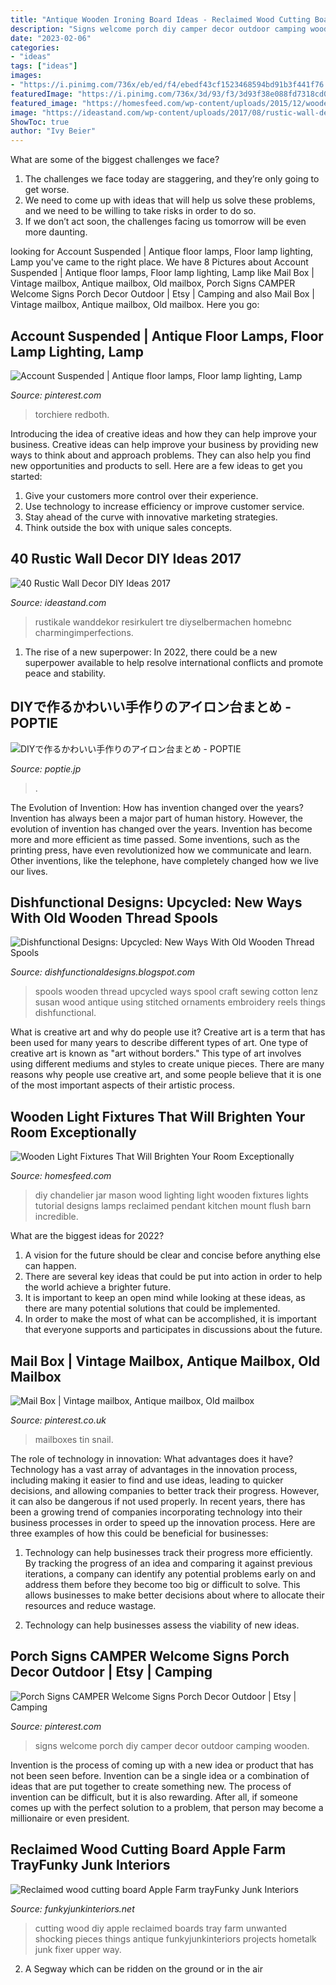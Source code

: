 ```yaml
---
title: "Antique Wooden Ironing Board Ideas - Reclaimed Wood Cutting Board Apple Farm Trayfunky Junk Interiors"
description: "Signs welcome porch diy camper decor outdoor camping wooden"
date: "2023-02-06"
categories:
- "ideas"
tags: ["ideas"]
images:
- "https://i.pinimg.com/736x/eb/ed/f4/ebedf43cf1523468594bd91b3f441f76.jpg"
featuredImage: "https://i.pinimg.com/736x/3d/93/f3/3d93f38e088fd7318cd086513fbbf1a1.jpg"
featured_image: "https://homesfeed.com/wp-content/uploads/2015/12/wooden-light-fixtures-with-mason-jar-for-kitchen-ideas.jpg"
image: "https://ideastand.com/wp-content/uploads/2017/08/rustic-wall-decor/27-rustic-wall-decor-diy-ideas.jpg"
ShowToc: true
author: "Ivy Beier"
---
```



What are some of the biggest challenges we face?
1. The challenges we face today are staggering, and they’re only going to get worse.
2. We need to come up with ideas that will help us solve these problems, and we need to be willing to take risks in order to do so.
3. If we don’t act soon, the challenges facing us tomorrow will be even more daunting.

	

		
looking for Account Suspended | Antique floor lamps, Floor lamp lighting, Lamp you've came to the right place. We have 8 Pictures about Account Suspended | Antique floor lamps, Floor lamp lighting, Lamp like Mail Box | Vintage mailbox, Antique mailbox, Old mailbox, Porch Signs CAMPER Welcome Signs Porch Decor Outdoor | Etsy | Camping and also Mail Box | Vintage mailbox, Antique mailbox, Old mailbox. Here you go:
		
    
## Account Suspended | Antique Floor Lamps, Floor Lamp Lighting, Lamp

<img loading=lazy src="https://i.pinimg.com/736x/cb/45/8c/cb458c4d84dde5f5766b528940833f5b.jpg" onerror="this.onerror=null;this.src='https://tse4.mm.bing.net/th?id=OIP.HsSqFYiWiy7AVQ1TjdogqAAAAA&amp;pid=15.1';" alt="Account Suspended | Antique floor lamps, Floor lamp lighting, Lamp">

_Source: pinterest.com_

>torchiere redboth. 

	

Introducing the idea of creative ideas and how they can help improve your business.
Creative ideas can help improve your business by providing new ways to think about and approach problems. They can also help you find new opportunities and products to sell. Here are a few ideas to get you started: 
1. Give your customers more control over their experience.
2. Use technology to increase efficiency or improve customer service.
3. Stay ahead of the curve with innovative marketing strategies.
4. Think outside the box with unique sales concepts.

    
## 40 Rustic Wall Decor DIY Ideas 2017

<img loading=lazy src="https://ideastand.com/wp-content/uploads/2017/08/rustic-wall-decor/27-rustic-wall-decor-diy-ideas.jpg" onerror="this.onerror=null;this.src='https://tse2.mm.bing.net/th?id=OIP.LpZrH05HMDnRkCUFQG7fkAHaLH&amp;pid=15.1';" alt="40 Rustic Wall Decor DIY Ideas 2017">

_Source: ideastand.com_

>rustikale wanddekor resirkulert tre diyselbermachen homebnc charmingimperfections. 

	

1. The rise of a new superpower: In 2022, there could be a new superpower available to help resolve international conflicts and promote peace and stability.

    
## DIYで作るかわいい手作りのアイロン台まとめ - POPTIE

<img loading=lazy src="https://img.poptie.jp/img?mode=compo_image&amp;id=216015015277850&amp;size=s&amp;imgnum=20010" onerror="this.onerror=null;this.src='https://tse4.mm.bing.net/th?id=OIP.lk6mEhUE004cwEHpBIsXiAAAAA&amp;pid=15.1';" alt="DIYで作るかわいい手作りのアイロン台まとめ - POPTIE">

_Source: poptie.jp_

>. 

	

The Evolution of Invention: How has invention changed over the years?
Invention has always been a major part of human history. However, the evolution of invention has changed over the years. Invention has become more and more efficient as time passed. Some inventions, such as the printing press, have even revolutionized how we communicate and learn. Other inventions, like the telephone, have completely changed how we live our lives.

    
## Dishfunctional Designs: Upcycled: New Ways With Old Wooden Thread Spools

<img loading=lazy src="http://2.bp.blogspot.com/-hMDR0txxcBU/TxsVvaqZ3FI/AAAAAAAACVE/UTs21h2eT90/s1600/Untitled%252C+spools%252C+2.jpg" onerror="this.onerror=null;this.src='https://tse2.mm.bing.net/th?id=OIP.EF-nHhIHN4cLdavkgcOmHgHaFj&amp;pid=15.1';" alt="Dishfunctional Designs: Upcycled: New Ways With Old Wooden Thread Spools">

_Source: dishfunctionaldesigns.blogspot.com_

>spools wooden thread upcycled ways spool craft sewing cotton lenz susan wood antique using stitched ornaments embroidery reels things dishfunctional. 

	

What is creative art and why do people use it?
Creative art is a term that has been used for many years to describe different types of art. One type of creative art is known as "art without borders." This type of art involves using different mediums and styles to create unique pieces. There are many reasons why people use creative art, and some people believe that it is one of the most important aspects of their artistic process.

    
## Wooden Light Fixtures That Will Brighten Your Room Exceptionally

<img loading=lazy src="https://homesfeed.com/wp-content/uploads/2015/12/wooden-light-fixtures-with-mason-jar-for-kitchen-ideas.jpg" onerror="this.onerror=null;this.src='https://tse2.mm.bing.net/th?id=OIP.ug7qQBI7aP4IUM5S-pQLlQHaFj&amp;pid=15.1';" alt="Wooden Light Fixtures That Will Brighten Your Room Exceptionally">

_Source: homesfeed.com_

>diy chandelier jar mason wood lighting light wooden fixtures lights tutorial designs lamps reclaimed pendant kitchen mount flush barn incredible. 

	

What are the biggest ideas for 2022?
1. A vision for the future should be clear and concise before anything else can happen. 
2. There are several key ideas that could be put into action in order to help the world achieve a brighter future. 
3. It is important to keep an open mind while looking at these ideas, as there are many potential solutions that could be implemented. 
4. In order to make the most of what can be accomplished, it is important that everyone supports and participates in discussions about the future.

    
## Mail Box | Vintage Mailbox, Antique Mailbox, Old Mailbox

<img loading=lazy src="https://i.pinimg.com/736x/eb/ed/f4/ebedf43cf1523468594bd91b3f441f76.jpg" onerror="this.onerror=null;this.src='https://tse1.mm.bing.net/th?id=OIP.8m9ydjXlF0lrLSEKmuLbCQHaLD&amp;pid=15.1';" alt="Mail Box | Vintage mailbox, Antique mailbox, Old mailbox">

_Source: pinterest.co.uk_

>mailboxes tin snail. 

	

The role of technology in innovation: What advantages does it have?
Technology has a vast array of advantages in the innovation process, including making it easier to find and use ideas, leading to quicker decisions, and allowing companies to better track their progress. However, it can also be dangerous if not used properly. In recent years, there has been a growing trend of companies incorporating technology into their business processes in order to speed up the innovation process. Here are three examples of how this could be beneficial for businesses: 
1) Technology can help businesses track their progress more efficiently. By tracking the progress of an idea and comparing it against previous iterations, a company can identify any potential problems early on and address them before they become too big or difficult to solve. This allows businesses to make better decisions about where to allocate their resources and reduce wastage. 

2) Technology can help businesses assess the viability of new ideas.

    
## Porch Signs CAMPER Welcome Signs Porch Decor Outdoor | Etsy | Camping

<img loading=lazy src="https://i.pinimg.com/736x/3d/93/f3/3d93f38e088fd7318cd086513fbbf1a1.jpg" onerror="this.onerror=null;this.src='https://tse1.mm.bing.net/th?id=OIP.fR3RNSEIZFE3UxjdCJiFPQHaJ3&amp;pid=15.1';" alt="Porch Signs CAMPER Welcome Signs Porch Decor Outdoor | Etsy | Camping">

_Source: pinterest.com_

>signs welcome porch diy camper decor outdoor camping wooden. 

	

Invention is the process of coming up with a new idea or product that has not been seen before. Invention can be a single idea or a combination of ideas that are put together to create something new. The process of invention can be difficult, but it is also rewarding. After all, if someone comes up with the perfect solution to a problem, that person may become a millionaire or even president.

    
## Reclaimed Wood Cutting Board Apple Farm TrayFunky Junk Interiors

<img loading=lazy src="http://www.funkyjunkinteriors.net/wp-content/uploads/2015/09/apple-farm-cutting-board-tray-1315.jpg" onerror="this.onerror=null;this.src='https://tse4.mm.bing.net/th?id=OIP.y268ZPoB8sgh3Av-mNGrAAHaLF&amp;pid=15.1';" alt="Reclaimed wood cutting board Apple Farm trayFunky Junk Interiors">

_Source: funkyjunkinteriors.net_

>cutting wood diy apple reclaimed boards tray farm unwanted shocking pieces things antique funkyjunkinteriors projects hometalk junk fixer upper way. 

	

2. A Segway which can be ridden on the ground or in the air

